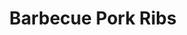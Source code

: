 ---
title: "Barbecue Pork Ribs"
price: "$16.00"
category: "Dinner"
img: ""
desc: "Fire-grilled fall off the bone ribs, brused with barbecue sauce served with Cole slaw and french fries"
---